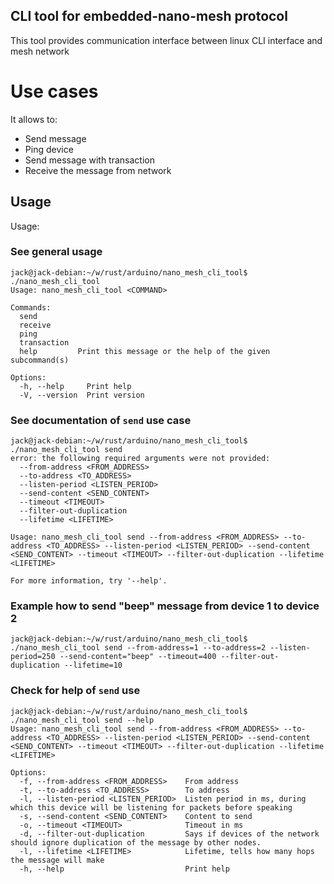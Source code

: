 ## CLI tool for embedded-nano-mesh protocol
This tool provides communication interface between linux CLI interface and mesh network

# Use cases
It allows to:
* Send message
* Ping device
* Send message with transaction
* Receive the message from network

## Usage
Usage:
### See general usage
```
jack@jack-debian:~/w/rust/arduino/nano_mesh_cli_tool$ ./nano_mesh_cli_tool 
Usage: nano_mesh_cli_tool <COMMAND>

Commands:
  send         
  receive      
  ping         
  transaction  
  help         Print this message or the help of the given subcommand(s)

Options:
  -h, --help     Print help
  -V, --version  Print version
```
### See documentation of `send` use case
```
jack@jack-debian:~/w/rust/arduino/nano_mesh_cli_tool$ ./nano_mesh_cli_tool send
error: the following required arguments were not provided:
  --from-address <FROM_ADDRESS>
  --to-address <TO_ADDRESS>
  --listen-period <LISTEN_PERIOD>
  --send-content <SEND_CONTENT>
  --timeout <TIMEOUT>
  --filter-out-duplication
  --lifetime <LIFETIME>

Usage: nano_mesh_cli_tool send --from-address <FROM_ADDRESS> --to-address <TO_ADDRESS> --listen-period <LISTEN_PERIOD> --send-content <SEND_CONTENT> --timeout <TIMEOUT> --filter-out-duplication --lifetime <LIFETIME>

For more information, try '--help'.
```
### Example how to send "beep" message from device 1 to device 2
```
jack@jack-debian:~/w/rust/arduino/nano_mesh_cli_tool$ ./nano_mesh_cli_tool send --from-address=1 --to-address=2 --listen-period=250 --send-content="beep" --timeout=400 --filter-out-duplication --lifetime=10
```
### Check for help of `send` use
```
jack@jack-debian:~/w/rust/arduino/nano_mesh_cli_tool$ ./nano_mesh_cli_tool send --help
Usage: nano_mesh_cli_tool send --from-address <FROM_ADDRESS> --to-address <TO_ADDRESS> --listen-period <LISTEN_PERIOD> --send-content <SEND_CONTENT> --timeout <TIMEOUT> --filter-out-duplication --lifetime <LIFETIME>

Options:
  -f, --from-address <FROM_ADDRESS>    From address
  -t, --to-address <TO_ADDRESS>        To address
  -l, --listen-period <LISTEN_PERIOD>  Listen period in ms, during which this device will be listening for packets before speaking
  -s, --send-content <SEND_CONTENT>    Content to send
  -o, --timeout <TIMEOUT>              Timeout in ms
  -d, --filter-out-duplication         Says if devices of the network should ignore duplication of the message by other nodes.
  -l, --lifetime <LIFETIME>            Lifetime, tells how many hops the message will make
  -h, --help                           Print help
```
